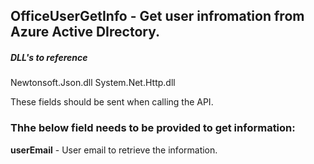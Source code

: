 ## OfficeUserGetInfo - Get user infromation from Azure Active DIrectory.

##### DLL's to reference
Newtonsoft.Json.dll
System.Net.Http.dll


These fields should be sent when calling the API.

### Thhe below field needs to be provided to get information:
**userEmail**			  - User email to retrieve the information.
